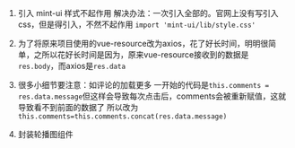 1. 引入 mint-ui 样式不起作用
  解决办法：一次引入全部的。官网上没有写引入css，但是得引入，不然不起作用
  ```import 'mint-ui/lib/style.css'```

2. 为了将原来项目使用的vue-resource改为axios，花了好长时间，明明很简单，之所以花好长时间是因为，原来vue-resource接收到的数据是`res.body`，而axios是`res.data`

3. 很多小细节要注意：如评论的加载更多
  一开始的代码是`this.comments = res.data.message`但这样会导致每次点击后，comments会被重新赋值，这就导致看不到前面的数据了
  所以改为`this.comments=this.comments.concat(res.data.message)`

4. 封装轮播图组件